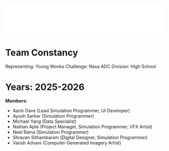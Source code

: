 ![welcome to team constancy](your_cool_intro.gif)

# Team Constancy

Representing: Young Wonks
Challenge: Nasa ADC
Division: High School

# Years: 2025-2026

**Members:**

* Aarin Dave (Lead Simulation Programmer, UI Developer)
* Ayush Sarkar (Simulation Programmer)
* Michael Yang (Data Specialist)
* Nathan Apte (Project Manager, Simulation Programmer, VFX Artist)
* Neel Raina (Simulation Programmer)
* Shravan Sithambaram (Digital Designer, Simulation Programmer)
* Vansh Advani (Computer-Generated Imagery Artist)
